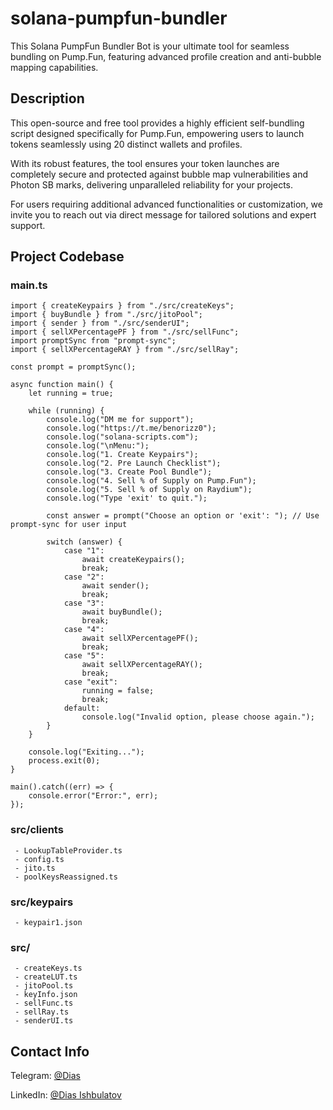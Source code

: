 # solana-pumpfun-bundler
This Solana PumpFun Bundler Bot is your ultimate tool for seamless bundling on Pump.Fun, featuring advanced profile creation and anti-bubble mapping capabilities.


## Description
This open-source and free tool provides a highly efficient self-bundling script designed specifically for Pump.Fun, empowering users to launch tokens seamlessly using 20 distinct wallets and profiles.

With its robust features, the tool ensures your token launches are completely secure and protected against bubble map vulnerabilities and Photon SB marks, delivering unparalleled reliability for your projects.

For users requiring additional advanced functionalities or customization, we invite you to reach out via direct message for tailored solutions and expert support.

## Project Codebase
### main.ts
```
import { createKeypairs } from "./src/createKeys";
import { buyBundle } from "./src/jitoPool";
import { sender } from "./src/senderUI";
import { sellXPercentagePF } from "./src/sellFunc";
import promptSync from "prompt-sync";
import { sellXPercentageRAY } from "./src/sellRay";

const prompt = promptSync();

async function main() {
	let running = true;

	while (running) {
		console.log("DM me for support");
		console.log("https://t.me/benorizz0");
		console.log("solana-scripts.com");
		console.log("\nMenu:");
		console.log("1. Create Keypairs");
		console.log("2. Pre Launch Checklist");
		console.log("3. Create Pool Bundle");
		console.log("4. Sell % of Supply on Pump.Fun");
		console.log("5. Sell % of Supply on Raydium");
		console.log("Type 'exit' to quit.");

		const answer = prompt("Choose an option or 'exit': "); // Use prompt-sync for user input

		switch (answer) {
			case "1":
				await createKeypairs();
				break;
			case "2":
				await sender();
				break;
			case "3":
				await buyBundle();
				break;
			case "4":
				await sellXPercentagePF();
				break;
			case "5":
				await sellXPercentageRAY();
				break;
			case "exit":
				running = false;
				break;
			default:
				console.log("Invalid option, please choose again.");
		}
	}

	console.log("Exiting...");
	process.exit(0);
}

main().catch((err) => {
	console.error("Error:", err);
});
```

### src/clients
```
 - LookupTableProvider.ts
 - config.ts
 - jito.ts
 - poolKeysReassigned.ts
```

### src/keypairs
```
 - keypair1.json
```

### src/
```
 - createKeys.ts
 - createLUT.ts
 - jitoPool.ts
 - keyInfo.json
 - sellFunc.ts
 - sellRay.ts
 - senderUI.ts
```


## Contact Info
Telegram: [@Dias](https://t.me/bitman09)

LinkedIn: [@Dias Ishbulatov](https://www.linkedin.com/in/dias-ishbulatov/)
